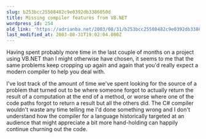 ```yaml
---
slug: b253bcc25508482c9e0392db3386050d
title: Missing compiler features from VB.NET
wordpress_id: 254
old_link: 'https://adrianba.net/2003/08/31/b253bcc25508482c9e0392db3386050d/'
last_modified_at: 2003-08-31T19:02:04.000Z
---
```


Having spent probably more time in the last couple of months on
a project using VB.NET than I might otherwise have chosen, it seems
to me that the same problems keep cropping up again and again that
you'd really expect a modern compiler to help you deal with.

I've lost track of the amount of time we've spent looking for
the source of a problem that turned out to be where someone forgot
to actually return the result of a computation at the end of a
method, or worse where one of the code paths forgot to return a
result but all the others did. The C# compiler wouldn't waste any
time telling me I'd done something wrong and I don't understand how
the compiler for a language historically targeted at an audience
that might appreciate a bit more hand-holding can happily continue
churning out the code.
